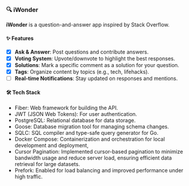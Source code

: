 ### 🔍 **iWonder** 

**iWonder** is a question-and-answer app inspired by Stack Overflow.  

#### ✨ **Features**  
- [x] **Ask & Answer**: Post questions and contribute answers.
- [x] **Voting System**: Upvote/downvote to highlight the best responses.
- [x] **Solutions**: Mark a specific comment as a solution for your question.
- [x] **Tags**: Organize content by topics (e.g., tech, lifehacks).
- [ ] **Real-time Notifications**: Stay updated on responses and mentions.

#### 🛠️ **Tech Stack**  
- Fiber: Web framework for building the API.
- JWT (JSON Web Tokens): For user authentication.
- PostgreSQL: Relational database for data storage.
- Goose: Database migration tool for managing schema changes.
- SQLC: SQL compiler and type-safe query generator for Go.
- Docker Compose: Containerization and orchestration for local development and deployment,
- Cursor Pagination: Implemented cursor-based pagination to minimize bandwidth usage and reduce server load, ensuring efficient data retrieval for large datasets.
- Prefork: Enabled for load balancing and improved performance under high traffic.

